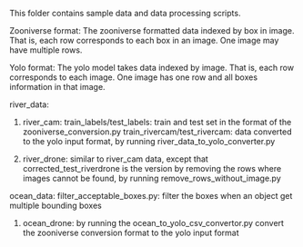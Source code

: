 This folder contains sample data and data processing scripts.

Zooniverse format: The zooniverse formatted data indexed by box in image. That is, each row corresponds to each box in an image. One image may have multiple rows.

Yolo format: The yolo model takes data indexed by image. That is, each row corresponds to each image. One image has one row and all boxes information in that image.



river_data:
  1. river_cam:
  train_labels/test_labels: train and test set in the format of the zooniverse_conversion.py 
  train_rivercam/test_rivercam: data converted to the yolo input format, by running river_data_to_yolo_converter.py

  2. river_drone:
  similar to river_cam data, except that corrected_test_riverdrone is the version by removing the rows where images cannot be   found, by running remove_rows_without_image.py

ocean_data:
  filter_acceptable_boxes.py: filter the boxes when an object get multiple bounding boxes
  1. ocean_drone:
  by running the ocean_to_yolo_csv_convertor.py convert the zooniverse conversion format to the yolo input format

